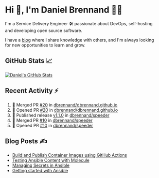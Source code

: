 # Hi 👋, I'm Daniel Brennand 👨‍💻

I'm a Service Delivery Engineer 🛠 passionate about DevOps, self-hosting and developing open source software.

I have a [blog](https://danielbrennand.com/blog/) where I share knowledge with others, and I'm always looking for new opportunities to learn and grow.

## GitHub Stats 📈

[![Daniel's GitHub Stats](https://github-readme-stats-dbrennand.vercel.app/api?username=dbrennand&show_icons=true&count_private=true&hide_border=true&theme=dark)](https://github.com/anuraghazra/github-readme-stats)

## Recent Activity ⚡

<!--START_SECTION:activity-->
1. 🎉 Merged PR [#20](https://github.com/dbrennand/dbrennand.github.io/pull/20) in [dbrennand/dbrennand.github.io](https://github.com/dbrennand/dbrennand.github.io)
2. 💪 Opened PR [#20](https://github.com/dbrennand/dbrennand.github.io/pull/20) in [dbrennand/dbrennand.github.io](https://github.com/dbrennand/dbrennand.github.io)
3. 🚀 Published release [v1.1.0](https://github.com/dbrennand/speeder/releases/tag/v1.1.0) in [dbrennand/speeder](https://github.com/dbrennand/speeder)
4. 🎉 Merged PR [#10](https://github.com/dbrennand/speeder/pull/10) in [dbrennand/speeder](https://github.com/dbrennand/speeder)
5. 💪 Opened PR [#10](https://github.com/dbrennand/speeder/pull/10) in [dbrennand/speeder](https://github.com/dbrennand/speeder)
<!--END_SECTION:activity-->

## Blog Posts ✍

<!-- BLOG-POST-LIST:START -->
- [Build and Publish Container Images using GitHub Actions](https://danielbrennand.com/blog/build-and-publish-container-image-gha/)
- [Testing Ansible Content with Molecule](https://danielbrennand.com/blog/testing-ansible-content/)
- [Managing Secrets in Ansible](https://danielbrennand.com/blog/managing-secrets-in-ansible/)
- [Getting started with Ansible](https://danielbrennand.com/blog/getting-started-ansible/)
<!-- BLOG-POST-LIST:END -->
